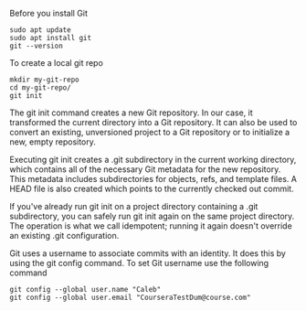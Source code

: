 Before you install Git
```
sudo apt update
sudo apt install git
git --version
```

To create a local git repo
```
mkdir my-git-repo
cd my-git-repo/
git init
```
The git init command creates a new Git repository. In our case, it transformed the current directory into a Git repository. It can also be used to convert an existing, unversioned project to a Git repository or to initialize a new, empty repository.

Executing git init creates a .git subdirectory in the current working directory, which contains all of the necessary Git metadata for the new repository. This metadata includes subdirectories for objects, refs, and template files. A HEAD file is also created which points to the currently checked out commit.

If you've already run git init on a project directory containing a .git subdirectory, you can safely run git init again on the same project directory. The operation is what we call idempotent; running it again doesn't override an existing .git configuration.

Git uses a username to associate commits with an identity. It does this by using the git config command. To set Git username use the following command
```
git config --global user.name "Caleb"
git config --global user.email "CourseraTestDum@course.com"
```

